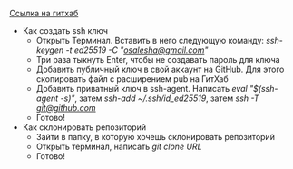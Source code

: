 [Ссылка на гитхаб](https://github.com/Dash8f)
* Как создать ssh ключ
    * Открыть Терминал. Вставить в него следующую команду:
    *ssh-keygen -t ed25519 -C "osalesha@gmail.com"*
    * Три раза тыкнуть Enter, чтобы не создавать пароль для ключа
    * Добавить публичный ключ в свой аккаунт на GitHub. Для этого скопировать файл с расширением pub на ГитХаб
    * Добавить приватный ключ в ssh-agent. Написать *eval "$(ssh-agent -s)"*, затем *ssh-add ~/.ssh/id_ed25519*, затем *ssh -T git@github.com*
    * Готово!
* Как склонировать репозиторий
    * Зайти  в папку, в которую хочешь склонировать репозиторий
    * Открыть терминал, написать *git clone URL*
    * Готово!

